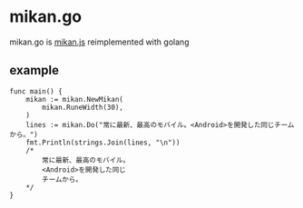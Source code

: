 # mikan.go

mikan.go is [mikan.js](https://github.com/trkbt10/mikan.js) reimplemented with golang

## example

```golang
func main() {
	mikan := mikan.NewMikan(
		mikan.RuneWidth(30),
	)
	lines := mikan.Do("常に最新、最高のモバイル。<Android>を開発した同じチームから。")
	fmt.Println(strings.Join(lines, "\n"))
	/*
		常に最新、最高のモバイル。
		<Android>を開発した同じ
		チームから。
	*/
}
```